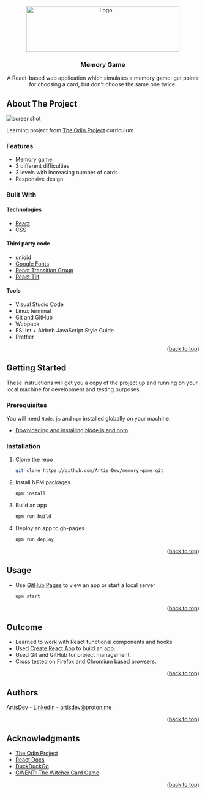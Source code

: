 <div id="top"></div>

<!-- PROJECT LOGO -->
<br />
<div align="center">
  <a href="#">
    <img src="https://user-images.githubusercontent.com/20213395/204300040-a9227a1f-0db2-4b7a-bd59-09a9450d8dfa.png" alt="Logo" width="400" height="120">
  </a>

<h3 align="center">Memory Game</h3>
  <p align="center">
    A React-based web application which simulates a memory game: get points for choosing a card, but don't choose the same one twice.
  </p>
</div>

<!-- ABOUT THE PROJECT -->

## About The Project

![screenshot](https://user-images.githubusercontent.com/20213395/204276393-2c7b414e-bf18-45b7-b3e0-b5852437b10e.png)

Learning project from [The Odin Project](https://www.theodinproject.com/lessons/node-path-javascript-memory-card) curriculum.

### Features

- Memory game
- 3 different difficulties
- 3 levels with increasing number of cards
- Responsive design

### Built With

#### Technologies

- [React](https://reactjs.org/)
- CSS

#### Third party code

- [uniqid](https://github.com/adamhalasz/uniqid/)
- [Google Fonts](https://fonts.google.com/)
- [React Transition Group](https://reactcommunity.org/react-transition-group/)
- [React Tilt](https://github.com/mkosir/react-parallax-tilt)

#### Tools

- Visual Studio Code
- Linux terminal
- Git and GitHub
- Webpack
- ESLint + Airbnb JavaScript Style Guide
- Prettier

<p align="right">(<a href="#top">back to top</a>)</p>

<!-- GETTING STARTED -->

## Getting Started

These instructions will get you a copy of the project up and running on your local machine for development and testing purposes.

### Prerequisites

You will need `Node.js` and `npm` installed globally on your machine.

- [Downloading and installing Node.js and npm](https://docs.npmjs.com/downloading-and-installing-node-js-and-npm)

### Installation

1. Clone the repo
   ```sh
   git clone https://github.com/Artis-Dev/memory-game.git
   ```
2. Install NPM packages

   ```sh
   npm install
   ```

3. Build an app
   ```sh
   npm run build
   ```
4. Deploy an app to gh-pages
   ```sh
   npm run deploy
   ```

<p align="right">(<a href="#top">back to top</a>)</p>

## Usage

- Use [GitHub Pages](https://pages.github.com/) to view an app or start a local server

  ```sh
  npm start
  ```

<p align="right">(<a href="#top">back to top</a>)</p>

<!-- OUTCOME -->

## Outcome

- Learned to work with React functional components and hooks.
- Used [Create React App](https://create-react-app.dev/) to build an app.
- Used Git and GitHub for project management.
- Cross tested on Firefox and Chromium based browsers.

<p align="right">(<a href="#top">back to top</a>)</p>

<!-- AUTHORS -->

## Authors

[ArtisDev](<(https://github.com/artis-dev)>) - [LinkedIn](https://linkedin.com/in/ArtisDev) - artisdev@proton.me

<p align="right">(<a href="#top">back to top</a>)</p>

<!-- ACKNOWLEDGMENTS -->

## Acknowledgments

- [The Odin Project](https://www.theodinproject.com/)
- [React Docs](https://reactjs.org/docs/getting-started.html)
- [DuckDuckGo](https://duckduckgo.com/)
- [GWENT: The Witcher Card Game](https://www.playgwent.com/en/decks/builder)

<p align="right">(<a href="#top">back to top</a>)</p>

